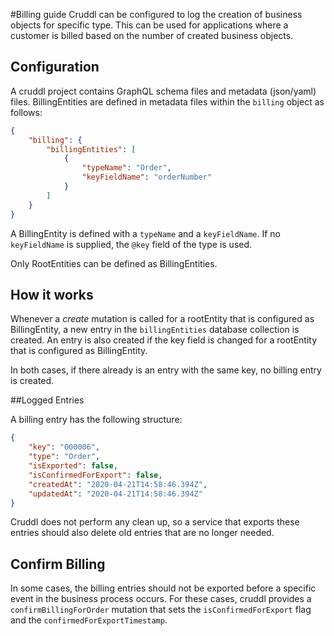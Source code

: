 #Billing guide Cruddl can be configured to log the creation of business objects for specific type.
This can be used for applications where a customer is billed based on the number of created business
objects.

## Configuration

A cruddl project contains GraphQL schema files and metadata (json/yaml) files. BillingEntities are
defined in metadata files within the `billing` object as follows:

```json
{
    "billing": {
        "billingEntities": [
            {
                "typeName": "Order",
                "keyFieldName": "orderNumber"
            }
        ]
    }
}
```

A BillingEntity is defined with a `typeName` and a `keyFieldName`. If no `keyFieldName` is supplied,
the `@key` field of the type is used.

Only RootEntities can be defined as BillingEntities.

## How it works

Whenever a _create_ mutation is called for a rootEntity that is configured as BillingEntity, a new
entry in the `billingEntities` database collection is created. An entry is also created if the key
field is changed for a rootEntity that is configured as BillingEntity.

In both cases, if there already is an entry with the same key, no billing entry is created.

##Logged Entries

A billing entry has the following structure:

```json
{
    "key": "000006",
    "type": "Order",
    "isExported": false,
    "isConfirmedForExport": false,
    "createdAt": "2020-04-21T14:58:46.394Z",
    "updatedAt": "2020-04-21T14:58:46.394Z"
}
```

Cruddl does not perform any clean up, so a service that exports these entries should also delete old
entries that are no longer needed.

## Confirm Billing

In some cases, the billing entries should not be exported before a specific event in the business
process occurs. For these cases, cruddl provides a `confirmBillingForOrder` mutation that sets the
`isConfirmedForExport` flag and the `confirmedForExportTimestamp`.
